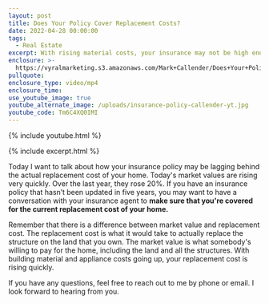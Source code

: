 ```yaml
---
layout: post
title: Does Your Policy Cover Replacement Costs?
date: 2022-04-28 00:00:00
tags:
  - Real Estate
excerpt: With rising material costs, your insurance may not be high enough.
enclosure: >-
  https://vyralmarketing.s3.amazonaws.com/Mark+Callender/Does+Your+Policy+Cover+Replacement+Costs_.mp4
pullquote:
enclosure_type: video/mp4
enclosure_time:
use_youtube_image: true
youtube_alternate_image: /uploads/insurance-policy-callender-yt.jpg
youtube_code: Tm6C4XQ0IMI
---
```

{% include youtube.html %}

{% include excerpt.html %}

Today I want to talk about how your insurance policy may be lagging behind the actual replacement cost of your home. Today's market values are rising very quickly. Over the last year, they rose 20%. If you have an insurance policy that hasn’t been updated in five years, you may want to have a conversation with your insurance agent to **make sure that you're covered for the current replacement cost of your home.**

Remember that there is a difference between market value and replacement cost. The replacement cost is what it would take to actually replace the structure on the land that you own. The market value is what somebody's willing to pay for the home, including the land and all the structures. With building material and appliance costs going up, your replacement cost is rising quickly.

If you have any questions, feel free to reach out to me by phone or email. I look forward to hearing from you.
